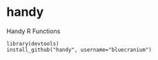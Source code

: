 handy
=====

Handy R Functions

	library(devtools)
	install_github("handy", username="bluecranium")
